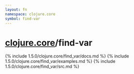 ```yaml
---
layout: fn
namespace: clojure.core
symbol: find-var
---
```


# [clojure.core](../)/find-var

{% include 1.5.0/clojure.core/find_var/docs.md %}
{% include 1.5.0/clojure.core/find_var/examples.md %}
{% include 1.5.0/clojure.core/find_var/src.md %}

